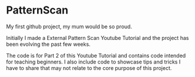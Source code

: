 # PatternScan

My first github project, my mum would be so proud.

Initially I made a External Pattern Scan Youtube Tutorial and the project has been evolving the past few weeks.

The code is for Part 2 of this Youtube Tutorial and contains code intended for teaching beginners.  I also include code to showcase tips and tricks I have to share that may not relate to the core purpose of this project.
